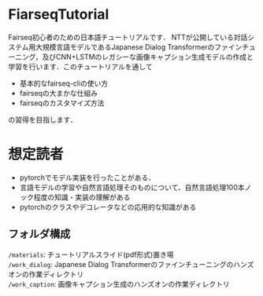 # FiarseqTutorial
Fairseq初心者のための日本語チュートリアルです．
NTTが公開している対話システム用大規模言語モデルであるJapanese Dialog Transformerのファインチューニング，及びCNN+LSTMのレガシーな画像キャプション生成モデルの作成と学習を行います．このチュートリアルを通して  
- 基本的なfairseq-cliの使い方  
- fairseqの大まかな仕組み  
- fairseqのカスタマイズ方法  

の習得を目指します．  

# 想定読者  
- pytorchでモデル実装を行ったことがある．  
- 言語モデルの学習や自然言語処理そのものについて、自然言語処理100本ノック程度の知識・実装の理解がある  
- pytorchのクラスやデコレータなどの応用的な知識がある   

## フォルダ構成  
`/materials`: チュートリアルスライド(pdf形式)置き場  
`/work_dialog`: Japanese Dialog Transformerのファインチューニングのハンズオンの作業ディレクトリ  
`/work_caption`: 画像キャプション生成のハンズオンの作業ディレクトリ  
